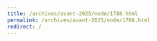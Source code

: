 ```yaml
---
title: /archives/avant-2025/node/1788.html
permalink: /archives/avant-2025/node/1788.html
redirect: /
---
```

